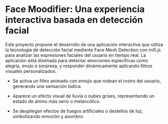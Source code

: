 # Face Moodifier: Una experiencia interactiva basada en detección facial
      
Este proyecto propone el desarrollo de una aplicación interactiva que utiliza la tecnología de detección facial mediante Face Mesh Detection con ml5.js para analizar las expresiones faciales del usuario en tiempo real. La aplicación está diseñada para detectar emociones específicas como alegría, enojo o sorpresa, y responder dinámicamente aplicando filtros visuales personalizados.

- Se activa un filtro animado con emojis que rodean el rostro del usuario, generando una sensación lúdica.

- Aparece un efecto visual de lluvia o nubes grises, representando un estado de ánimo más serio o melancólico.

- Se despliegan efectos de fuegos artificiales o destellos de luz, simbolizando emoción y asombro.
      
